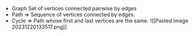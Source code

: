 - Graph Set of vertices connected pairwise by edges
- Path => Sequence of vertices connected by edges. 
- Cycle => Path whose first and last vertices are the same.
 ![[Pasted image 20231220133517.png]]